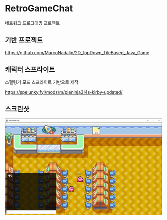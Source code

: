 # RetroGameChat
네트워크 프로그래밍 프로젝트

## 기반 프로젝트
https://github.com/MarcoNadalin/2D_TopDown_TileBased_Java_Game

## 캐릭터 스프라이트
스펠렁키 모드 스프라이트 기반으로 제작

https://spelunky.fyi/mods/m/pieninja314s-kirby-updated/

## 스크린샷

![221031](/img/221031.PNG)
